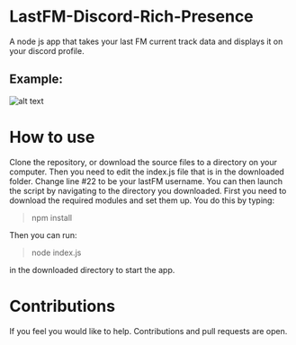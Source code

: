 # LastFM-Discord-Rich-Presence
A node js app that takes your last FM current track data and displays it on your discord profile.

## Example: 
![alt text](https://media.discordapp.net/attachments/737382004437418008/737382095118139456/2020-07-27_14-48.png)

# How to use
Clone the repository, or download the source files to a directory on your computer. Then you need to edit the index.js file that is in the downloaded folder. Change line #22 to be your lastFM username. You can then launch the script by navigating to the directory you downloaded. First you need to download the required modules and set them up. You do this by typing:
> npm install

Then you can run:
> node index.js

in the downloaded directory to start the app.

# Contributions
If you feel you would like to help. Contributions and pull requests are open.